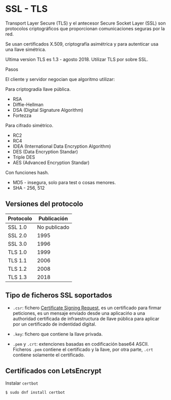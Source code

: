 # SSL - TLS

Transport Layer Secure (TLS) y el antecesor Secure Socket Layer (SSL)  son protocolos criptográficos que proporcionan comunicaciones seguras por la red.

Se usan certificados X.509, criptografía asimétrica y para autenticar usa una llave simétrica.

Ultima version TLS es 1.3 - agosto 2018.
Utilizar TLS por sobre SSL.

Pasos

El cliente y servidor negocian que algoritmo utilizar:

Para criptogradía llave pública.
* RSA
* Diffie-Hellman
* DSA (Digital Signature Algorithm)
* Fortezza

Para cifrado simétrico.
* RC2
* RC4
* IDEA (International Data Encryption Algorithm)
* DES (Data Encryption Standar)
* Triple DES
* AES (Advanced Encryption Standar)

Con funciones hash.
* MD5 - insegura, solo para test o cosas menores.
* SHA - 256, 512


## Versiones del protocolo

| Protocolo | Publicación |
|-|-|
| SSL 1.0 | No publicado |
| SSL 2.0 | 1995 |
| SSL 3.0 | 1996 |
| TLS 1.0 | 1999 |
| TLS 1.1 | 2006 |
| TLS 1.2 | 2008 |
| TLS 1.3 | 2018 |



## Tipo de ficheros SSL soportados

* `.csr`: fichero [Certificate Signing Request](https://en.wikipedia.org/wiki/Certificate_signing_request), es un certificado para firmar peticiones, es un mensaje enviado desde una aplicacińo a una authoridad certificada de infraestructura de llave pública para aplicar por un certificado de indentidad digital.

* `.key`: fichero que contiene la llave privada.

* `.pem` y `.crt`: extenciones basadas en codificación base64 ASCII. Ficheros `.pem` contiene el certificado y la llave, por otra parte, `.crt` contiene solamente el certificado.



## Certificados con LetsEncrypt

Instalar `certbot`

```
$ sudo dnf install certbot
```


